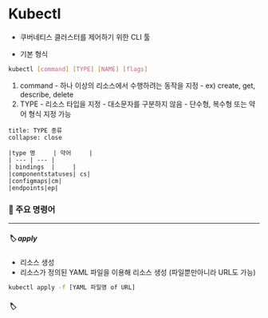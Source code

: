 # Kubectl
- 쿠버네티스 클러스터를 제어하기 위한 CLI 툴

- 기본 형식
``` sh
kubectl [command] [TYPE] [NAME] [flags]
```
1) command
	\- 하나 이상의 리소스에서 수행하려는 동작을 지정
	\- ex) create, get, describe, delete
2) TYPE
	\- 리소스 타입을 지정
	\- 대소문자를 구분하지 않음
	\- 단수형, 복수형 또는 약어 형식 지정 가능
	
``` ad-info
title: TYPE 종류
collapse: close

|type 명     | 약어     |
| --- | --- |
| bindings  |     |
|componentstatuses| cs|
|configmaps|cm|
|endpoints|ep|

```
	
### 📌 주요 명령어
---
##### 🏷️ apply
- 리소스 생성
- 리소스가 정의된 YAML 파일을 이용해 리소스 생성 (파일뿐만아니라 URL도 가능)

``` sh
kubectl apply -f [YAML 파일명 of URL]
```

##### 🏷️ 